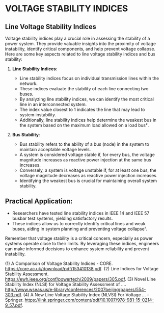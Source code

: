# VOLTAGE STABILITY INDICES

## Line Voltage Stability Indices

Voltage stability indices play a crucial role in assessing the stability of a power system. They provide valuable insights into the proximity of voltage instability, identify critical components, and help prevent voltage collapse. Here are some key aspects related to line voltage stability indices and bus stability:

1. **Line Stability Indices**:
   - Line stability indices focus on individual transmission lines within the network.
   - These indices evaluate the stability of each line connecting two buses.
   - By analyzing line stability indices, we can identify the most critical line in an interconnected system.
   - The index value closest to 1 indicates the line that may lead to system instability.
   - Additionally, line stability indices help determine the weakest bus in the system based on the maximum load allowed on a load bus².

2. **Bus Stability**:
   - Bus stability refers to the ability of a bus (node) in the system to maintain acceptable voltage levels.
   - A system is considered voltage stable if, for every bus, the voltage magnitude increases as reactive power injection at the same bus increases.
   - Conversely, a system is voltage unstable if, for at least one bus, the voltage magnitude decreases as reactive power injection increases.
   - Identifying the weakest bus is crucial for maintaining overall system stability.

## Practical Application:
- Researchers have tested line stability indices in IEEE 14 and IEEE 57 busbar test systems, yielding satisfactory results.
- These indices allow us to correctly identify critical lines and weak buses, aiding in system planning and preventing voltage collapse¹.

Remember that voltage stability is a critical concern, especially as power systems operate close to their limits. By leveraging these indices, engineers can make informed decisions to enhance system reliability and prevent instability.




[1]: https://core.ac.uk/download/pdf/153410138.pdf
[2]: https://core.ac.uk/download/pdf/153410138.pdf


(1) A Comparison of Voltage Stability Indices - CORE. https://core.ac.uk/download/pdf/153410138.pdf.
(2) Line Indices for Voltage Stability Assessment. https://ewh.ieee.org/conf/powertech/2009/papers/305.pdf.
(3) Novel Line Stability Index (NLSI) for Voltage Stability Assessment of .... http://www.wseas.us/e-library/conferences/2007beijing/papers/554-303.pdf.
(4) A New Line Voltage Stability Index (NLVSI) For Voltage ... - Springer. https://link.springer.com/content/pdf/10.1007/978-981-15-0214-9_57.pdf.
